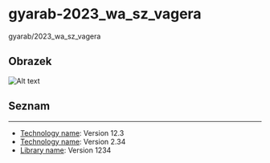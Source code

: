 # gyarab-2023_wa_sz_vagera

gyarab/2023_wa_sz_vagera

## Obrazek
![Alt text](https://www.simplilearn.com/ice9/free_resources_article_thumb/what_is_image_Processing.jpg)
## Seznam
***
* [Technology name](https://example.com): Version 12.3 
* [Technology name](https://example.com): Version 2.34
* [Library name](https://example.com): Version 1234

